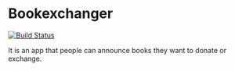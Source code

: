 # Bookexchanger

[![Build Status](https://travis-ci.org/duderamos/bookexchanger.svg?branch=master)](https://travis-ci.org/duderamos/bookexchanger)

It is an app that people can announce books they want to donate or exchange.
